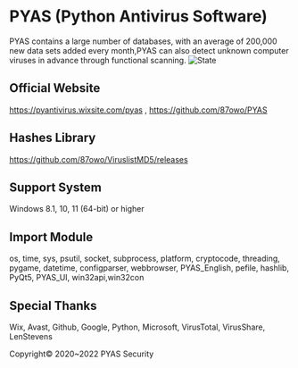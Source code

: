 # PYAS (Python Antivirus Software)
PYAS contains a large number of databases, with an average of 200,000 new data sets added every month,PYAS can also detect unknown computer viruses in advance through functional scanning.
![State](https://user-images.githubusercontent.com/85057800/189009684-4ed938b7-22ff-4829-b0d2-fae617657d7b.png) 

## Official Website 
https://pyantivirus.wixsite.com/pyas , 
https://github.com/87owo/PYAS

## Hashes Library
https://github.com/87owo/ViruslistMD5/releases

## Support System
Windows 8.1, 10, 11 (64-bit) or higher

## Import Module
os, time, sys, psutil, socket, subprocess, platform, cryptocode, threading, pygame, datetime, configparser, webbrowser, PYAS_English, pefile, hashlib, PyQt5, PYAS_UI, win32api,win32con

## Special Thanks
Wix, Avast, Github, Google, Python, Microsoft, VirusTotal, VirusShare, LenStevens

Copyright© 2020~2022 PYAS Security
